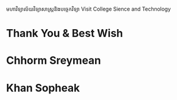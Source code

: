 មហាវិទ្យាល័យវិទ្យាសាស្រ្តនិងបច្ចេកវិទ្យា
Visit College Sience and Technology


# Thank You & Best Wish
# Chhorm Sreymean
# Khan Sopheak

